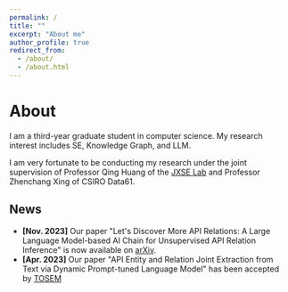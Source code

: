 ```yaml
---
permalink: /
title: ""
excerpt: "About me"
author_profile: true
redirect_from: 
  - /about/
  - /about.html
---
```

# <i class="fa fa-book fa-fw"></i>  About #

I am a third-year graduate student in computer science. My research interest includes SE, Knowledge Graph, and LLM.

I am very fortunate to be conducting my research under the joint supervision of Professor Qing Huang of the [JXSE Lab](https://jxselab.com/) and Professor Zhenchang Xing of CSIRO Data61.

## <i class="fa fa-fw fa-rss "></i> News ##

<ul style="width: auto; height: 300px; overflow: auto">

  <li> <b> [Nov. 2023]</b> Our paper "Let's Discover More API Relations: A Large Language Model-based AI Chain for Unsupervised API Relation Inference" is now available on <a href="https://arxiv.org/pdf/2311.01266.pdf"> arXiv</a>.</li>
    
  <li> <b> [Apr. 2023]</b> Our paper "API Entity and Relation Joint Extraction from Text via Dynamic Prompt-tuned Language Model" has been accepted by <a href="https://dl.acm.org/doi/10.1145/3607188">TOSEM</a> </li>
  
</ul>  

